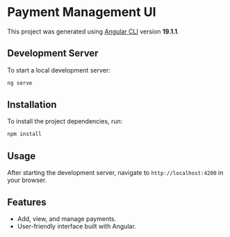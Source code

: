 # Payment Management UI

This project was generated using [Angular CLI](https://github.com/angular/angular-cli) version **19.1.1**.

## Development Server

To start a local development server:

```bash
ng serve
```

## Installation

To install the project dependencies, run:

```bash
npm install
```

## Usage

After starting the development server, navigate to `http://localhost:4200` in your browser.

## Features

- Add, view, and manage payments.
- User-friendly interface built with Angular.
